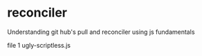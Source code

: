# reconciler

Understanding git hub's pull and reconciler using js fundamentals

file 1 ugly-scriptless.js